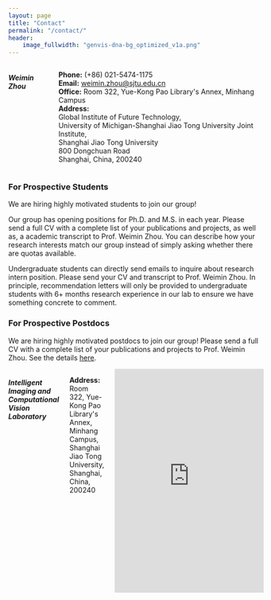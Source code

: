 ```yaml
---
layout: page
title: "Contact"
permalink: "/contact/"
header:
    image_fullwidth: "genvis-dna-bg_optimized_v1a.png"
---
```


<!--

<div class="row">
    <div class="small-12 small-centered columns">
        <img src="/assets/img/MalachiAndObi.jpg">
    </div>
</div>

-->

<div class="row">
    <div class="small-12 small-centered columns">
    <h5>Weimin Zhou</h5>
    <p>
      <b>Phone:</b> (+86) 021-5474-1175<br>
      <b>Email:</b> <a href="mailto:weimin.zhou@sjtu.edu.cn">weimin.zhou@sjtu.edu.cn</a><br>
      <b>Office:</b> Room 322, Yue-Kong Pao Library's Annex, Minhang Campus<br>
      <b>Address:</b><br>Global Institute of Future Technology,<br>University of Michigan-Shanghai Jiao Tong University Joint Institute,<br>Shanghai Jiao Tong University<br>800 Dongchuan Road<br>Shanghai, China, 200240
    </p>
    </div>
</div>

### For Prospective Students

We are hiring highly motivated students to join our group! 

Our group has opening positions for Ph.D. and M.S. in each year. Please send a full CV with a complete list of your publications and projects, as well as, a academic transcript to Prof. Weimin Zhou. You can describe how your research interests match our group instead of simply asking whether there are quotas available.

Undergraduate students can directly send emails to inquire about research intern position. Please send your CV and transcript to Prof. Weimin Zhou. In principle, recommendation letters will only be provided to undergraduate students with 6+ months research experience in our lab to ensure we have something concrete to comment.


### For Prospective Postdocs

We are hiring highly motivated postdocs to join our group! Please send a full CV with a complete list of your publications and projects to Prof. Weimin Zhou. See the details [here](https://postd.sjtu.edu.cn/info/1086/2408.htm).


<div class="row">
    <div class="small-12 small-centered columns">
        <h5>Intelligent Imaging and Computational Vision Laboratory</h5>
        <p>
          <b>Address:</b><br> Room 322, Yue-Kong Pao Library's Annex, Minhang Campus,<br>
          Shanghai Jiao Tong University,<br>
          Shanghai, China, 200240<br>
        </p>
        <iframe src="https://www.google.com/maps/embed?pb=!1m18!1m12!1m3!1d3116.5504069161216!2d-90.2618255!3d38.6362228!2m3!1f0!2f0!3f0!3m2!1i1024!2i768!4f13.1!3m3!1m2!1s0x87d8b4df564ad7d1%3A0xddebd7786d830554!2sMid%20Campus%20Center!5e0!3m2!1sen!2sus!4v1660673700634!5m2!1sen!2sus" width="600" height="450" style="border:0;" allowfullscreen="" loading="lazy" referrerpolicy="no-referrer-when-downgrade"></iframe>
    </div>
</div>
